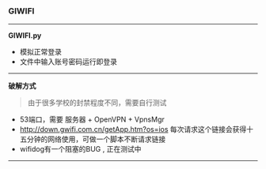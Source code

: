 ### GIWIFI
----
**GIWIFI.py** 
* 模拟正常登录
* 文件中输入账号密码运行即登录
----
**破解方式**  
> 由于很多学校的封禁程度不同，需要自行测试
* 53端口，需要 服务器 + OpenVPN + VpnsMgr
* http://down.gwifi.com.cn/getApp.htm?os=ios 每次请求这个链接会获得十五分钟的网络使用，可做一个脚本不断请求链接
* wifidog有一个阻塞的BUG , 正在测试中
----
